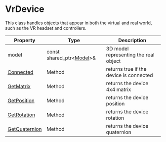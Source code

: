# VrDevice

This class handles objects that appear in both the virtual and real world, such as the VR headset and controllers.

| Property | Type | Description |
| --- | --- | --- |
| model | const shared_ptr<[Model](Model.md)\>& | 3D model representing the real object |
| [Connected](Hmd_Connected.md) | Method | returns true if the device is connected |
| [GetMatrix](Hmd_GetMatrix.md) | Method | returns the device 4x4 matrix |
| [GetPosition](Hmd_GetPosition.md) | Method | returns the device position |
| [GetRotation](Hmd_GetRotation.md) | Method | returns the device rotation |
| [GetQuaternion](Hmd_GetQuaternion.md) | Method | returns the device quaternion |

